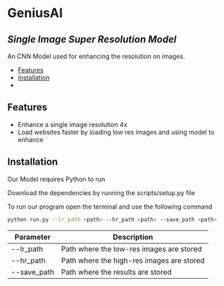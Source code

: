 # GeniusAI
## _Single Image Super Resolution Model_

An CNN Model used for enhancing the resolution on images.

- [Features](#Features)
- [Installation](#Installation)
- 

## Features

- Enhance a single image resolution 4x
- Load websites faster by loading low res images and using model to enhance

## Installation

Our Model requires Python to run

Download the dependencies by running the scripts/setup.py file

To run our program open the terminal and use the following command
```sh
python run.py --lr_path <path> --hr_path <path> --save_path <path>
```
| Parameter | Description |
| ------ | ------ |
| --lr_path | Path where the low-res images are stored |
| --hr_path | Path where the high-res images are stored |
| --save_path | Path where the results are stored |
